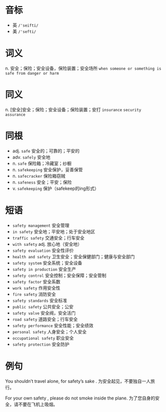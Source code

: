 # 音标

- 英 `/'seifti/`
- 美 `/'sefti/`

# 词义

n. 安全；保险；安全设备，保险装置；安全场所
`when someone or something is safe from danger or harm`

# 同义

n. [安全]安全；保险；安全设备；保险装置；安打
`insurance` `security` `assurance`

# 同根

- adj. `safe` 安全的；可靠的；平安的
- adv. `safely` 安全地
- n. `safe` 保险箱；冷藏室；纱橱
- n. `safekeeping` 安全保护，妥善保管
- n. `safecracker` 保险箱窃贼
- n. `safeness` 安全；平安；保险
- v. `safekeeping` 保护（safekeep的ing形式）

# 短语

- `safety management` 安全管理
- `in safety` 安全地；平安地；处于安全地区
- `traffic safety` 交通安全；行车安全
- `with safety` adj. 放心地（安全地）
- `safety evaluation` 安全性评价
- `health and safety` 卫生安全；安全保健部门；健康与安全部门
- `safety system` 安全系统；安全设备
- `safety in production` 安全生产
- `safety control` 安全控制；安全保障；安全管制
- `safety factor` 安全系数
- `work safety` 作用安全性
- `fire safety` 消防安全
- `safety standards` 安全标准
- `public safety` 公共安全；公安
- `safety valve` 安全阀，安全活门
- `road safety` 道路安全；行车安全
- `safety performance` 安全性能；安全绩效
- `personal safety` 人身安全；个人安全
- `occupational safety` 职业安全
- `safety protection` 安全防护

# 例句

You shouldn’t travel alone, for safety’s sake .
为安全起见，不要独自一人旅行。

For your own safety , please do not smoke inside the plane.
为了您自身的安全，请不要在飞机上吸烟。


